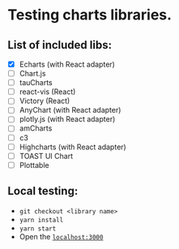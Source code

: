 # Testing charts libraries.

## List of included libs:
- [x] Echarts (with React adapter)
- [ ] Chart.js
- [ ] tauCharts
- [ ] react-vis (React)
- [ ] Victory (React)
- [ ] AnyChart (with React adapter)
- [ ] plotly.js (with React adapter)
- [ ] amCharts
- [ ] c3
- [ ] Highcharts (with React adapter)
- [ ] TOAST UI Chart
- [ ] Plottable

## Local testing:
- `git checkout <library name>`
- `yarn install`
- `yarn start`
- Open the [`localhost:3000`](http://0.0.0.0:3000)